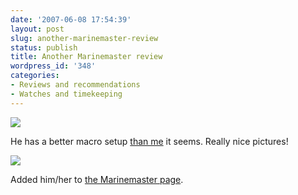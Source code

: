 ```yaml
---
date: '2007-06-08 17:54:39'
layout: post
slug: another-marinemaster-review
status: publish
title: Another Marinemaster review
wordpress_id: '348'
categories:
- Reviews and recommendations
- Watches and timekeeping
---
```



[
![](http://www.phfactor.net/wp-pics/sbdx001-120-1-wp.jpg)
](http://forums.timezone.com/index.php?t=tree&goto=2843034&rid=0)

He has a better macro setup [than me](http://www.phfactor.net/wp/2007/06/06/macro-shooting-on-the-cheap/) it seems. Really nice pictures!


[
![](http://www.phfactor.net/wp-pics/sbdx001-132-wp.jpg)
](http://forums.timezone.com/index.php?t=tree&goto=2843034&rid=0)

Added him/her to [the Marinemaster page](http://www.phfactor.net/wp/2006/12/26/the-seiko-marinemaster-page/).
